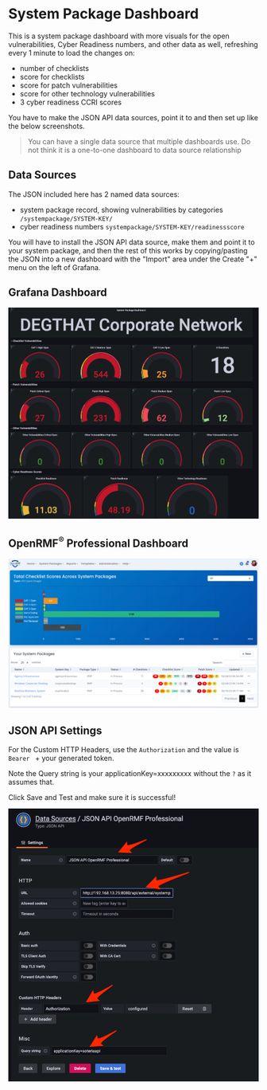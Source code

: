 # System Package Dashboard
This is a system package dashboard with more visuals for the open vulnerabilities, Cyber Readiness numbers, and other data as well, refreshing every 1 minute to load the changes on:
* number of checklists
* score for checklists
* score for patch vulnerabilities
* score for other technology vulnerabilities
* 3 cyber readiness CCRI scores

You have to make the JSON API data sources, point it to and then set up like the below screenshots.

> You can have a single data source that multiple dashboards use. Do not think it is a one-to-one dashboard to data source relationship

## Data Sources
The JSON included here has 2 named data sources:
* system package record, showing vulnerabilities by categories `/systempackage/SYSTEM-KEY/`
* cyber readiness numbers `systempackage/SYSTEM-KEY/readinessscore`

You will have to install the JSON API data source, make them and point it to your system package, and then the rest of this works by copying/pasting the JSON into a new dashboard with the "Import" area under the Create "+" menu on the left of Grafana.

## Grafana Dashboard
![Grafana Dashboard](./img/dashboard-visuals.png?raw=true)

## OpenRMF<sup>&reg;</sup> Professional Dashboard
![Application Dashboard](../dashboard-ato-systempackagenumbers/img/systempackage-listing.png?raw=true)

## JSON API Settings
For the Custom HTTP Headers, use the `Authorization` and the value is `Bearer ` + your generated token. 

Note the Query string is your applicationKey=xxxxxxxxx without the `?` as it assumes that. 

Click Save and Test and make sure it is successful!

![Datasource Setting](./img/jsonapi-settings.png?raw=true)
